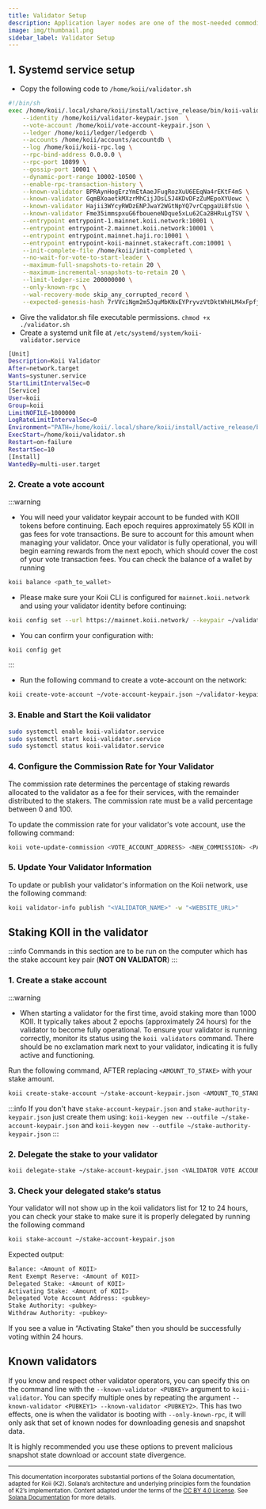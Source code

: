 ```yaml
---
title: Validator Setup
description: Application layer nodes are one of the most-needed commodities in Web3.
image: img/thumbnail.png
sidebar_label: Validator Setup
---
```


## 1. Systemd service setup

- Copy the following code to `/home/koii/validator.sh`

```sh
#!/bin/sh
exec /home/koii/.local/share/koii/install/active_release/bin/koii-validator \
    --identity /home/koii/validator-keypair.json  \
    --vote-account /home/koii/vote-account-keypair.json \
    --ledger /home/koii/ledger/ledgerdb \
    --accounts /home/koii/accounts/accountdb \
    --log /home/koii/koii-rpc.log \
    --rpc-bind-address 0.0.0.0 \
    --rpc-port 10899 \
    --gossip-port 10001 \
    --dynamic-port-range 10002-10500 \
    --enable-rpc-transaction-history \
    --known-validator BPRAynHogErzYmEtAaeJFugRozXuU6EEqNa4rEKtF4mS \
    --known-validator GqmBXoaetkMXzrMhCijJDsL5J4KDvDFzZuMEpoXYUowc \
    --known-validator Hajii3WYcyRWDzENPJwaY2WGtNpYQ7vrCqpgaUi8fsUo \
    --known-validator Fme35immspxuG6fboueneNDque5xLu62Ca2BHRuLgTSV \
    --entrypoint entrypoint-1.mainnet.koii.network:10001 \
    --entrypoint entrypoint-2.mainnet.koii.network:10001 \
    --entrypoint entrypoint.mainnet.haji.ro:10001 \
    --entrypoint entrypoint-koii-mainnet.stakecraft.com:10001 \
    --init-complete-file /home/koii/init-completed \
    --no-wait-for-vote-to-start-leader \
    --maximum-full-snapshots-to-retain 20 \
    --maximum-incremental-snapshots-to-retain 20 \
    --limit-ledger-size 200000000 \
    --only-known-rpc \
    --wal-recovery-mode skip_any_corrupted_record \
    --expected-genesis-hash 7rVVciNgm2m5JquMbKNxEYPryvzVtDktWhHLM4xFpfjq

```
- Give the validator.sh file executable permissions. `chmod +x ./validator.sh`
- Create a systemd unit file at `/etc/systemd/system/koii-validator.service`

```sh
[Unit]
Description=Koii Validator
After=network.target
Wants=systuner.service
StartLimitIntervalSec=0
[Service]
User=koii
Group=koii
LimitNOFILE=1000000
LogRateLimitIntervalSec=0
Environment="PATH=/home/koii/.local/share/koii/install/active_release/bin:/usr/local/sbin:/usr/local/bin:/usr/sbin:/usr/bin:/sbin:/bin:/usr/games:/usr/local/games"
ExecStart=/home/koii/validator.sh
Restart=on-failure
RestartSec=10
[Install]
WantedBy=multi-user.target
```

### 2. Create a vote account

:::warning

- You will need your validator keypair account to be funded with KOII tokens before continuing. Each epoch requires approximately 55 KOII in gas fees for vote transactions. Be sure to account for this amount when managing your validator. Once your validator is fully operational, you will begin earning rewards from the next epoch, which should cover the cost of your vote transaction fees. You can check the balance of a wallet by running

```sh
koii balance <path_to_wallet>
```

- Please make sure your Koii CLI is configured for `mainnet.koii.network` and using your validator identity before continuing:

```sh
koii config set --url https://mainnet.koii.network/ --keypair ~/validator-keypair.json
```

- You can confirm your configuration with:

```sh
koii config get
```

:::

- Run the following command to create a vote-account on the network:

```sh
koii create-vote-account ~/vote-account-keypair.json ~/validator-keypair.json ~/authorized-withdrawer-keypair.json
```

### 3. Enable and Start the Koii validator

```sh
sudo systemctl enable koii-validator.service
sudo systemctl start koii-validator.service
sudo systemctl status koii-validator.service
```

### 4. Configure the Commission Rate for Your Validator

The commission rate determines the percentage of staking rewards allocated to the validator as a fee for their services, with the remainder distributed to the stakers. The commission rate must be a valid percentage between 0 and 100.

To update the commission rate for your validator's vote account, use the following command:

```bash
koii vote-update-commission <VOTE_ACCOUNT_ADDRESS> <NEW_COMMISSION> <PATH_TO_AUTHORIZED_VOTER_KEYPAIR>
```
### 5. Update Your Validator Information

To update or publish your validator's information on the Koii network, use the following command:

```bash
koii validator-info publish "<VALIDATOR_NAME>" -w "<WEBSITE_URL>"
```

## Staking KOII in the validator

:::info
Commands in this section are to be run on the computer which has the stake account key pair (**NOT ON VALIDATOR**)
:::

### 1. Create a stake account

:::warning

- When starting a validator for the first time, avoid staking more than 1000 KOII. It typically takes about 2 epochs (approximately 24 hours) for the validator to become fully operational. To ensure your validator is running correctly, monitor its status using the `koii validators` command. There should be no exclamation mark next to your validator, indicating it is fully active and functioning.
  
Run the following command, AFTER replacing `<AMOUNT_TO_STAKE>` with your stake amount. 

```sh
koii create-stake-account ~/stake-account-keypair.json <AMOUNT_TO_STAKE> --stake-authority ~/stake-authority-keypair.json --withdraw-authority ~/stake-authority-keypair.json
```

:::info
 If you don't have ```stake-account-keypair.json``` and ```stake-authority-keypair.json``` just create them using: ```koii-keygen new --outfile ~/stake-account-keypair.json```  and ```koii-keygen new --outfile ~/stake-authority-keypair.json```
:::

### 2. Delegate the stake to your validator

```sh
koii delegate-stake ~/stake-account-keypair.json <VALIDATOR VOTE ACCOUNT FOR TOKEN DELEGATION> --stake-authority ~/stake-authority-keypair.json --force
```

### 3. Check your delegated stake’s status

Your validator will not show up in the koii validators list for 12 to 24 hours, you can check your stake to make sure it is properly delegated by running the following command

```sh
koii stake-account ~/stake-account-keypair.json
```

Expected output:

```sh
Balance: <Amount of KOII>
Rent Exempt Reserve: <Amount of KOII>
Delegated Stake: <Amount of KOII>
Activating Stake: <Amount of KOII>
Delegated Vote Account Address: <pubkey>
Stake Authority: <pubkey>
Withdraw Authority: <pubkey>
```

If you see a value in “Activating Stake” then you should be successfully voting within 24 hours.


## Known validators

If you know and respect other validator operators, you can specify this on the command line with the `--known-validator <PUBKEY>`
argument to `koii-validator`. You can specify multiple ones by repeating the argument `--known-validator <PUBKEY1> --known-validator <PUBKEY2>`.
This has two effects, one is when the validator is booting with `--only-known-rpc`, it will only ask that set of
known nodes for downloading genesis and snapshot data.

It is highly recommended you use these options to prevent malicious snapshot state download or
account state divergence.


---

<sub>This documentation incorporates substantial portions of the Solana documentation, adapted for Koii (K2). Solana’s architecture and underlying principles form the foundation of K2’s implementation. Content adapted under the terms of the [CC BY 4.0 License](https://creativecommons.org/licenses/by/4.0/). See [Solana Documentation](https://docs.solana.com/) for more details.</sub>



